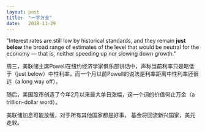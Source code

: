 ```yaml
---
layout: post
title:  "一字万金"
date:   2018-11-29
---
```


"Interest rates are still low by historical standards, and they remain **just below** the broad range of estimates of the level that would be neutral for the economy — that is, neither speeding up nor slowing down growth."

周三，美联储主席Powell在纽约经济学家俱乐部讲话中，声称当前利率只是略低于（just below）中性利率，而一个月以前Powell的说法是利率距离中性利率还很远（a long way off）。

随后，美国股市创造了今年2月以来最大单日涨幅，这一个词的价值何止万金（a trillion-dollar word）。

美联储加息可能放缓，对于所有其他国家都是好事，
基金将回流新兴国家，美元走软。

